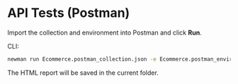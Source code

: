 # API Tests (Postman)

Import the collection and environment into Postman and click **Run**.

CLI:
```bash
newman run Ecommerce.postman_collection.json -e Ecommerce.postman_environment.json -r html
```
The HTML report will be saved in the current folder.
